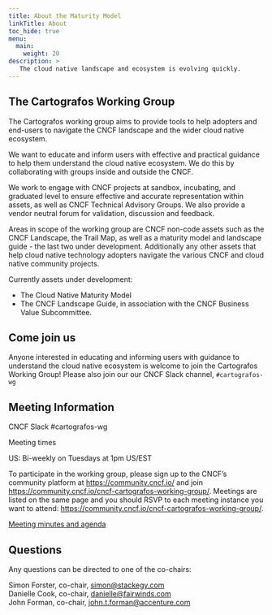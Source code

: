```yaml
---
title: About the Maturity Model
linkTitle: About
toc_hide: true
menu:
  main:
    weight: 20
description: >
   The cloud native landscape and ecosystem is evolving quickly.
---
```


## The Cartografos Working Group

 The Cartografos working group aims to provide tools to help adopters and end-users to navigate the CNCF landscape and the wider cloud native ecosystem.

We want to educate and inform users with effective and practical guidance to help them understand the cloud native ecosystem. We do this by collaborating with groups inside and outside the CNCF.

We work to engage with CNCF projects at sandbox, incubating, and graduated level to ensure effective and accurate representation within assets, as well as CNCF Technical Advisory Groups. We also provide a vendor neutral forum for validation, discussion and feedback.

Areas in scope of the working group are CNCF non-code assets such as the CNCF Landscape, the Trail Map, as well as a maturity model and landscape guide - the last two under development. Additionally any other assets that help cloud native technology adopters navigate the various CNCF and cloud native community projects.

Currently assets under development:

* The Cloud Native Maturity Model
* The CNCF Landscape Guide, in association with the CNCF Business Value Subcommittee.

## Come join us

Anyone interested in educating and informing users with guidance to understand the cloud native ecosystem is welcome to join the Cartografos Working Group! Please also join our our CNCF Slack channel, `#cartografos-wg`

## Meeting Information 

CNCF Slack #cartografos-wg

Meeting times

US: Bi-weekly on Tuesdays at 1pm US/EST

To participate in the working group, please sign up to the CNCF’s community platform at https://community.cncf.io/ and join https://community.cncf.io/cncf-cartografos-working-group/. 
Meetings are listed on the same page and you should RSVP to each meeting instance you want to attend: https://community.cncf.io/cncf-cartografos-working-group/.

[Meeting minutes and agenda](https://docs.google.com/document/d/15aRVtbMT9F472wOv8bBU7Wg893ugXUf-WtP3g9Ob_KY/edit#heading=h.itd3wrdelhab)

## Questions

Any questions can be directed to one of the co-chairs: 

Simon Forster, co-chair, simon@stackegy.com  
Danielle Cook, co-chair, danielle@fairwinds.com  
John Forman, co-chair, john.t.forman@accenture.com
